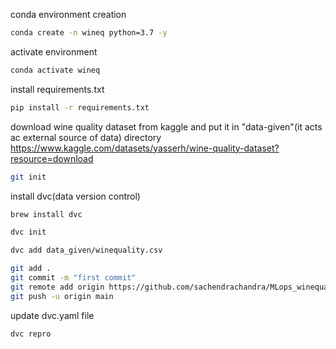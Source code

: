conda environment creation

``` bash
conda create -n wineq python=3.7 -y
```

activate environment

```bash
conda activate wineq
```

install requirements.txt

```bash
pip install -r requirements.txt
```

download wine quality dataset from kaggle and put it in "data-given"(it acts ac external source of data) directory
https://www.kaggle.com/datasets/yasserh/wine-quality-dataset?resource=download

```bash
git init
```

install dvc(data version control)

```bash
brew install dvc
```

```bash
dvc init

dvc add data_given/winequality.csv

git add .
git commit -m "first commit"
git remote add origin https://github.com/sachendrachandra/MLops_winequality_app.git
git push -u origin main
```

update dvc.yaml file
```bash
dvc repro
```
